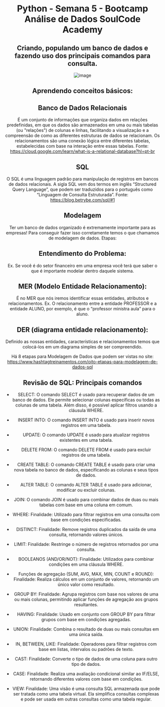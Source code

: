 <div align="center"> 
  
# Python - Semana 5 - Bootcamp Análise de Dados SoulCode Academy 


 <div align="center"> 

##  Criando, populando um banco de dados e fazendo uso dos principais comandos para consulta.


 <div align="center"> 
  
![image](https://github.com/IsabelCBarros/Python---Bootcamp---Analise-de-Dados---SoulCode/assets/100105009/e3660cde-fb2d-4615-8f5f-0f7daa192e55)

## Aprendendo conceitos básicos:

## Banco de Dados Relacionais
É um conjunto de informações que organiza dados em relações predefinidas, em que os dados são armazenados em uma ou mais tabelas (ou "relações") de colunas e linhas, facilitando a visualização e a compreensão de como as diferentes estruturas de dados se relacionam. Os relacionamentos são uma conexão lógica entre diferentes tabelas, estabelecidas com base na interação entre essas tabelas.
Fonte: https://cloud.google.com/learn/what-is-a-relational-database?hl=pt-br

## SQL
O SQL é uma linguagem padrão para manipulação de registros em bancos de dados relacionais. A sigla SQL vem dos termos em inglês “Structured Query Language”, que podem ser traduzidos para o português como “Linguagem de Consulta Estruturada”. 
Fonte: https://blog.betrybe.com/sql/#1

## Modelagem
Ter um banco de dados organizado é extremamente importante para as empresas! 
Para conseguir fazer isso corretamente temos o que chamamos de modelagem de dados. Etapas:

## Entendimento do Problema: 
Ex. Se você é do setor financeiro em uma empresa você terá que saber o que é importante modelar dentro daquele sistema.

## MER (Modelo Entidade Relacionamento):
É no MER que nós iremos identificar essas entidades, atributos e relacionamentos. Ex. O relacionamento entre a entidade PROFESSOR e a entidade ALUNO, por exemplo, é que o “professor ministra aula” para o aluno.

## DER (diagrama entidade relacionamento):
Definido as nossas entidades, características e relacionamentos temos que colocá-los em um diagrama simples de ser compreendido.

Há 8 etapas para Modelagem de Dados que podem ser vistas no site: https://www.hashtagtreinamentos.com/oito-etapas-para-modelagem-de-dados-sql

## Revisão de SQL: Principais comandos

* SELECT: O comando SELECT é usado para recuperar dados de um banco de dados. Ele permite selecionar colunas específicas ou todas as colunas de uma tabela. Além disso, é possível aplicar filtros usando a cláusula WHERE.
  
* INSERT INTO: O comando INSERT INTO é usado para inserir novos registros em uma tabela.
  
* UPDATE: O comando UPDATE é usado para atualizar registros existentes em uma tabela.
  
* DELETE FROM: O comando DELETE FROM é usado para excluir registros de uma tabela.
  
* CREATE TABLE: O comando CREATE TABLE é usado para criar uma nova tabela no banco de dados, especificando as colunas e seus tipos de dados.
  
* ALTER TABLE: O comando ALTER TABLE é usado para adicionar, modificar ou excluir colunas.
  
* JOIN: O comando JOIN é usado para combinar dados de duas ou mais tabelas com base em uma coluna em comum.
  
* WHERE: Finalidade: Utilizado para filtrar registros em uma consulta com base em condições especificadas.
  
* DISTINCT: Finalidade: Remove registros duplicados da saída de uma consulta, retornando valores únicos.
  
* LIMIT: Finalidade: Restringe o número de registros retornados por uma consulta.
  
* BOOLEANOS (AND/OR/NOT): Finalidade: Utilizados para combinar condições em uma cláusula WHERE.
  
* Funções de agregação (SUM, AVG, MAX, MIN, COUNT e ROUND): Finalidade: Realiza cálculos em um conjunto de valores, retornando um único valor como resultado.
  
* GROUP BY: Finalidade: Agrupa registros com base nos valores de uma ou mais colunas, permitindo aplicar funções de agregação aos grupos resultantes.
  
* HAVING: Finalidade: Usado em conjunto com GROUP BY para filtrar grupos com base em condições agregadas.
  
* UNION: Finalidade: Combina o resultado de duas ou mais consultas em uma única saída.
  
* IN, BETWEEN, LIKE: Finalidade: Operadores para filtrar registros com base em listas, intervalos ou padrões de texto.
  
* CAST: Finalidade: Converte o tipo de dados de uma coluna para outro tipo de dados.
  
* CASE: Finalidade: Realiza uma avaliação condicional similar ao IF/ELSE, retornando diferentes valores com base em condições.
  
* VIEW: Finalidade: Uma visão é uma consulta SQL armazenada que pode ser tratada como uma tabela virtual. Ela simplifica consultas complexas e pode ser usada em outras consultas como uma tabela regular.

